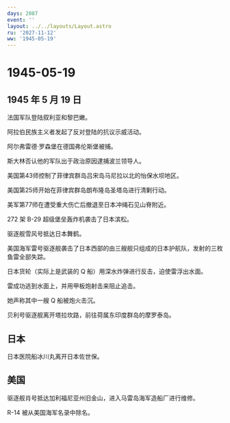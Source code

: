 ```yaml
---
days: 2087
event: ''
layout: ../../layouts/Layout.astro
ru: '2027-11-12'
ww: '1945-05-19'
---
```


# 1945-05-19

## 1945 年 5 月 19 日

法国军队登陆叙利亚和黎巴嫩。

阿拉伯民族主义者发起了反对登陆的抗议示威活动。

阿尔弗雷德·罗森堡在德国弗伦斯堡被捕。

斯大林否认他的军队出于政治原因逮捕波兰领导人。

美国第43师控制了菲律宾群岛吕宋岛马尼拉以北的怡保水坝地区。

美国第25师开始在菲律宾群岛朗布隆岛圣塔岛进行清剿行动。

美军第77师在遭受重大伤亡后撤退至日本冲绳石见山脊附近。

272 架 B-29 超级堡垒轰炸机袭击了日本滨松。

驱逐舰雪风号抵达日本舞鹤。

美国海军雷号驱逐舰袭击了日本西部的由三艘舰只组成的日本护航队，发射的三枚鱼雷全部失踪。

日本货轮（实际上是武装的 Q 船）用深水炸弹进行反击，迫使雷浮出水面。

雷成功逃到水面上，并用甲板炮射击来阻止追击。

她声称其中一艘 Q 船被炮火击沉。

贝利号驱逐舰离开塔拉坎路，前往荷属东印度群岛的摩罗泰岛。

## 日本

日本医院船冰川丸离开日本佐世保。

## 美国

驱逐舰肖号抵达加利福尼亚州旧金山，进入马雷岛海军造船厂进行维修。

R-14 被从美国海军名录中除名。